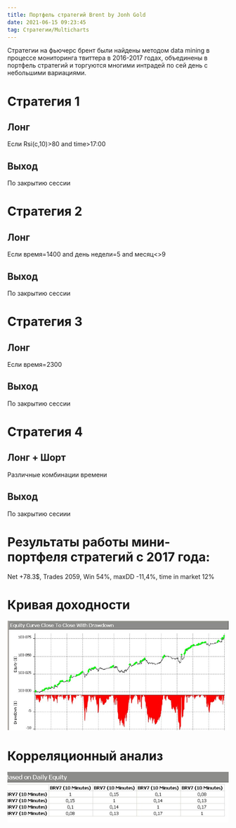 ```yaml
---
title: Портфель стратегий Brent by Jonh Gold
date: 2021-06-15 09:23:45
tag: Стратегии/Multicharts
---
```


Стратегии на фьючерс брент были найдены методом data mining в процессе мониторинга твиттера в 2016-2017 годах,
объединены в портфель стратегий и торгуются многими интрадей по сей день с небольшими вариациями.

# Стратегия 1

## Лонг
Если Rsi(c,10)>80 and time>17:00

## Выход
По закрытию сессии


# Cтратегия 2

## Лонг
Если время=1400 and день недели=5 and месяц<>9

## Выход
По закрытию сессии

# Стратегия 3

## Лонг
Если время=2300 

## Выход
По закрытию сессии

# Стратегия 4

## Лонг + Шорт
Различные комбинации времени

## Выход
По закрытию сесиии



# Результаты работы мини-портфеля стратегий с 2017 года:

Net +78.3$, Trades 2059, Win 54%, maxDD -11,4%, time in market 12%


# Кривая доходности
<img src="https://raw.githubusercontent.com/Ragve-hub/scribble/gh-pages/images/br_p_eq.jpg" alt="Фундаментальный анализ">

# Корреляционный анализ
<img src="https://raw.githubusercontent.com/Ragve-hub/scribble/gh-pages/images/br_p_c.jpg" alt="Фундаментальный анализ">










